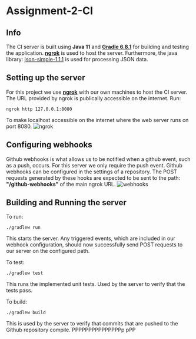 # Assignment-2-CI

## Info
The CI server is built using **Java 11** and [**Gradle 6.8.1**](https://gradle.org/releases/) for building and testing the application. [**ngrok**](https://ngrok.com/) is used to host the server.
Furthermore, the java library: [json-simple-1.1.1](https://code.google.com/archive/p/json-simple/downloads) is used for processing JSON data.

## Setting up the server

For this project we use [**ngrok**](https://ngrok.com/) with our own machines to host the CI server. The URL provided by ngrok is publically accessible on the internet.
Run:
```
ngrok http 127.0.0.1:8080
```
To make localhost accessible on the internet where the web server runs on port 8080.
![ngrok](./res/images/ngrok.png)

## Configuring webhooks

Github webhooks is what allows us to be notified when a github event, such as a push, occurs. For this server we only require the push event. Github webhooks can be configured in the settings of a repository. The POST requests generated by these hooks are expected to be sent to the path: **\"/github-webhooks\"** of the main ngrok URL.
![webhooks](./res/images/webhooks.png)

## Building and Running the server

To run:
```
./gradlew run
```
This starts the server. Any triggered events, which are included in our webhook configuration, should now successfully send POST requests to our server on the configured path.

To test:
```
./gradlew test
```
This runs the implemented unit tests. Used by the server to verify that the
tests pass.

To build:
```
./gradlew build
```
This is used by the server to verify that commits that are pushed to the Github
repository compile.
PPPPPPPPPPPPPPPp
pPP
